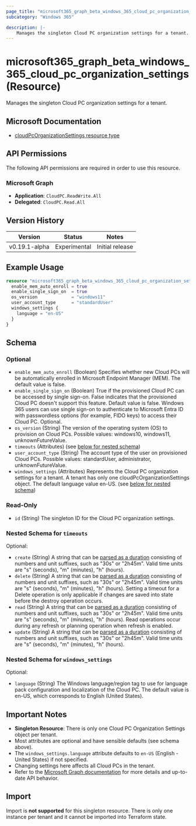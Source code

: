 ```yaml
---
page_title: "microsoft365_graph_beta_windows_365_cloud_pc_organization_settings Resource - terraform-provider-microsoft365"
subcategory: "Windows 365"

description: |-
    Manages the singleton Cloud PC organization settings for a tenant.
---
```


# microsoft365_graph_beta_windows_365_cloud_pc_organization_settings (Resource)

Manages the singleton Cloud PC organization settings for a tenant.

## Microsoft Documentation

- [cloudPcOrganizationSettings resource type](https://learn.microsoft.com/en-us/graph/api/resources/cloudpcorganizationsettings?view=graph-rest-beta)

## API Permissions

The following API permissions are required in order to use this resource.

### Microsoft Graph

- **Application**: `CloudPC.ReadWrite.All`
- **Delegated**: `CloudPC.Read.All`

## Version History

| Version | Status | Notes |
|---------|--------|-------|
| v0.19.1-alpha | Experimental | Initial release |

## Example Usage

```terraform
resource "microsoft365_graph_beta_windows_365_cloud_pc_organization_settings" "example" {
  enable_mem_auto_enroll = true
  enable_single_sign_on  = true
  os_version             = "windows11"
  user_account_type      = "standardUser"
  windows_settings {
    language = "en-US"
  }
}
```

<!-- schema generated by tfplugindocs -->
## Schema

### Optional

- `enable_mem_auto_enroll` (Boolean) Specifies whether new Cloud PCs will be automatically enrolled in Microsoft Endpoint Manager (MEM). The default value is false.
- `enable_single_sign_on` (Boolean) True if the provisioned Cloud PC can be accessed by single sign-on. False indicates that the provisioned Cloud PC doesn't support this feature. Default value is false. Windows 365 users can use single sign-on to authenticate to Microsoft Entra ID with passwordless options (for example, FIDO keys) to access their Cloud PC. Optional.
- `os_version` (String) The version of the operating system (OS) to provision on Cloud PCs. Possible values: windows10, windows11, unknownFutureValue.
- `timeouts` (Attributes) (see [below for nested schema](#nestedatt--timeouts))
- `user_account_type` (String) The account type of the user on provisioned Cloud PCs. Possible values: standardUser, administrator, unknownFutureValue.
- `windows_settings` (Attributes) Represents the Cloud PC organization settings for a tenant. A tenant has only one cloudPcOrganizationSettings object. The default language value en-US. (see [below for nested schema](#nestedatt--windows_settings))

### Read-Only

- `id` (String) The singleton ID for the Cloud PC organization settings.

<a id="nestedatt--timeouts"></a>
### Nested Schema for `timeouts`

Optional:

- `create` (String) A string that can be [parsed as a duration](https://pkg.go.dev/time#ParseDuration) consisting of numbers and unit suffixes, such as "30s" or "2h45m". Valid time units are "s" (seconds), "m" (minutes), "h" (hours).
- `delete` (String) A string that can be [parsed as a duration](https://pkg.go.dev/time#ParseDuration) consisting of numbers and unit suffixes, such as "30s" or "2h45m". Valid time units are "s" (seconds), "m" (minutes), "h" (hours). Setting a timeout for a Delete operation is only applicable if changes are saved into state before the destroy operation occurs.
- `read` (String) A string that can be [parsed as a duration](https://pkg.go.dev/time#ParseDuration) consisting of numbers and unit suffixes, such as "30s" or "2h45m". Valid time units are "s" (seconds), "m" (minutes), "h" (hours). Read operations occur during any refresh or planning operation when refresh is enabled.
- `update` (String) A string that can be [parsed as a duration](https://pkg.go.dev/time#ParseDuration) consisting of numbers and unit suffixes, such as "30s" or "2h45m". Valid time units are "s" (seconds), "m" (minutes), "h" (hours).


<a id="nestedatt--windows_settings"></a>
### Nested Schema for `windows_settings`

Optional:

- `language` (String) The Windows language/region tag to use for language pack configuration and localization of the Cloud PC. The default value is en-US, which corresponds to English (United States).

## Important Notes

- **Singleton Resource**: There is only one Cloud PC Organization Settings object per tenant.
- Most attributes are optional and have sensible defaults (see schema above).
- The `windows_settings.language` attribute defaults to `en-US` (English - United States) if not specified.
- Changing settings here affects all Cloud PCs in the tenant.
- Refer to the [Microsoft Graph documentation](https://learn.microsoft.com/en-us/graph/api/resources/cloudpcorganizationsettings?view=graph-rest-beta) for more details and up-to-date API behavior.

## Import

Import is **not supported** for this singleton resource. There is only one instance per tenant and it cannot be imported into Terraform state.
